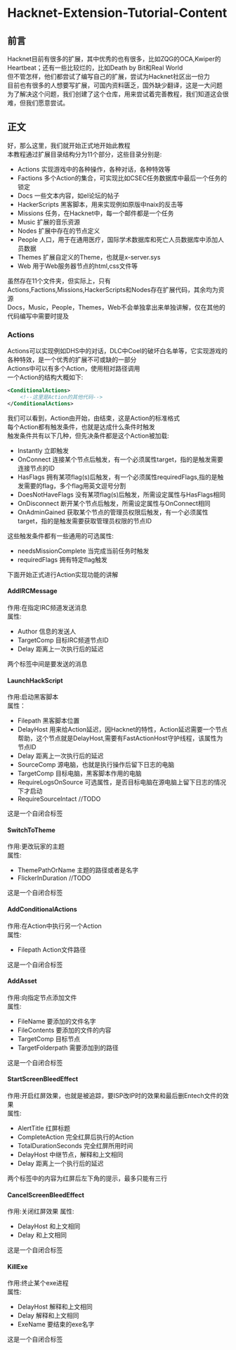 # Hacknet-Extension-Tutorial-Content

## 前言  
Hacknet目前有很多的扩展，其中优秀的也有很多，比如ZQG的OCA,Kwiper的Heartbeat；还有一些比较烂的，比如Death by Bit和Real World  
但不管怎样，他们都尝试了编写自己的扩展，尝试为Hacknet社区出一份力  
目前也有很多的人想要写扩展，可国内资料匮乏，国外缺少翻译，这是一大问题  
为了解决这个问题，我们创建了这个仓库，用来尝试着完善教程，我们知道这会很难，但我们愿意尝试。

## 正文 
好，那么这里，我们就开始正式地开始此教程  
本教程通过扩展目录结构分为11个部分，这些目录分别是:  
- Actions 实现游戏中的各种操作，各种对话，各种特效等  
- Factions 多个Action的集合，可实现比如CSEC任务数据库中最后一个任务的锁定  
- Docs 一些文本内容，如el论坛的帖子  
- HackerScripts 黑客脚本，用来实现例如原版中naix的反击等  
- Missions 任务，在Hacknet中，每一个邮件都是一个任务  
- Music 扩展的音乐资源
- Nodes 扩展中存在的节点定义
- People 人口，用于在通用医疗，国际学术数据库和死亡人员数据库中添加人员数据
- Themes 扩展自定义的Theme，也就是x-server.sys
- Web 用于Web服务器节点的html,css文件等  

虽然存在11个文件夹，但实际上，只有Actions,Factions,Missions,HackerScripts和Nodes存在扩展代码，其余均为资源  
Docs，Music，People，Themes，Web不会单独拿出来单独讲解，仅在其他的代码编写中需要时提及  

### Actions
Actions可以实现例如DHS中的对话，DLC中Coel的破坏白名单等，它实现游戏的各种特效，是一个优秀的扩展不可或缺的一部分  
Actions中可以有多个Action，使用相对路径调用  
一个Action的结构大概如下:  
```xml
<ConditionalActions>
    <!--这里是Action的其他代码-->
</ConditionalActions>
```
我们可以看到，Action由<ConditionalActions>开始，由</ConditionalActions>结束，这是Action的标准格式  
每个Action都有触发条件，也就是达成什么条件时触发  
触发条件共有以下几种，但先决条件都是这个Action被加载:  
- Instantly 立即触发 
- OnConnect 连接某个节点后触发，有一个必须属性target，指的是触发需要连接节点的ID
- HasFlags 拥有某项flag(s)后触发，有一个必须属性requiredFlags,指的是触发需要的flag，多个flag用英文逗号分割
- DoesNotHaveFlags 没有某项flag(s)后触发，所需设定属性与HasFlags相同
- OnDisconnect 断开某个节点后触发，所需设定属性与OnConnect相同
- OnAdminGained 获取某个节点的管理员权限后触发，有一个必须属性target，指的是触发需要获取管理员权限的节点ID

这些触发条件都有一些通用的可选属性:  
- needsMissionComplete 当完成当前任务时触发
- requiredFlags 拥有特定flag触发

下面开始正式进行Action实现功能的讲解  

#### AddIRCMessage
作用:在指定IRC频道发送消息  
属性:  
- Author 信息的发送人
- TargetComp 目标IRC频道节点ID
- Delay 距离上一次执行后的延迟

两个标签中间是要发送的消息  

#### LaunchHackScript
作用:启动黑客脚本  
属性：  
- Filepath 黑客脚本位置
- DelayHost 用来给Action延迟，因Hacknet的特性，Action延迟需要一个节点帮助，这个节点就是DelayHost,需要有FastActionHost守护线程，该属性为节点ID
- Delay 距离上一次执行后的延迟
- SourceComp 源电脑，也就是执行操作后留下日志的电脑
- TargetComp 目标电脑，黑客脚本作用的电脑
- RequireLogsOnSource 可选属性，是否目标电脑在源电脑上留下日志的情况下才启动
- RequireSourceIntact //TODO

这是一个自闭合标签

#### SwitchToTheme
作用:更改玩家的主题  
属性:  
- ThemePathOrName 主题的路径或者是名字
- FlickerInDuration //TODO

这是一个自闭合标签

#### AddConditionalActions
作用:在Action中执行另一个Action  
属性:  
- Filepath Action文件路径

这是一个自闭合标签

#### AddAsset
作用:向指定节点添加文件  
属性:  
- FileName 要添加的文件名字
- FileContents 要添加的文件的内容
- TargetComp 目标节点
- TargetFolderpath 需要添加到的路径

这是一个自闭合标签


#### StartScreenBleedEffect
作用:开启红屏效果，也就是被追踪，要ISP改IP时的效果和最后删Entech文件的效果  
属性:  
- AlertTitle 红屏标题
- CompleteAction 完全红屏后执行的Action
- TotalDurationSeconds 完全红屏所用时间
- DelayHost 中继节点，解释和上文相同
- Delay 距离上一个执行后的延迟

两个标签中的内容为红屏后左下角的提示，最多只能有三行

#### CancelScreenBleedEffect
作用:关闭红屏效果
属性:  
- DelayHost 和上文相同
- Delay 和上文相同

这是一个自闭合标签  

#### KillExe
作用:终止某个exe进程  
属性:  
- DelayHost 解释和上文相同
- Delay 解释和上文相同
- ExeName 要结束的exe名字

这是一个自闭合标签  

